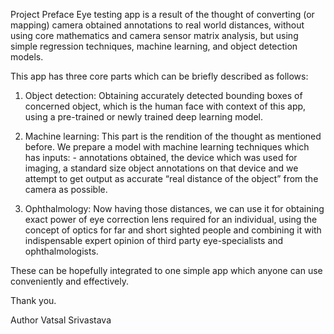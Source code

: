 Project Preface
Eye testing app is a result of the thought of converting (or mapping) camera obtained annotations to real world distances, without using core mathematics and camera sensor matrix analysis, but using simple regression techniques, machine learning, and object detection models.

This app has three core parts which can be briefly described as follows:

1) Object detection: Obtaining accurately detected bounding boxes of concerned object, which is the human face with context of this app, using a pre-trained or newly trained deep learning model.

2) Machine learning: This part is the rendition of the thought as mentioned before. We prepare a model with machine learning techniques which has inputs: - annotations obtained, the device which was used for imaging, a standard size object annotations on that device and we attempt to get output as accurate “real distance of the object” from the camera as possible.

3) Ophthalmology: Now having those distances, we can use it for obtaining exact power of eye correction lens required for an individual, using the concept of optics for far and short sighted people and combining it with indispensable expert opinion of third party eye-specialists and ophthalmologists.

These can be hopefully integrated to one simple app which anyone can use conveniently and effectively.

Thank you.

Author 
Vatsal Srivastava
